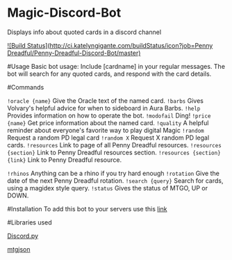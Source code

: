 
# Magic-Discord-Bot
Displays info about quoted cards in a discord channel

[![Build Status](http://ci.katelyngigante.com/buildStatus/icon?job=Penny Dreadful/Penny-Dreadful-Discord-Bot/master)](http://ci.katelyngigante.com/job/Penny%20Dreadful/job/Penny-Dreadful-Discord-Bot/job/master/)

#Usage
Basic bot usage: Include [cardname] in your regular messages.
The bot will search for any quoted cards, and respond with the card details.

#Commands

`!oracle {name}` Give the Oracle text of the named card.
`!barbs` Gives Volvary's helpful advice for when to sideboard in Aura Barbs.
`!help` Provides information on how to operate the bot.
`!modofail` Ding!
`!price {name}` Get price information about the named card.
`!quality` A helpful reminder about everyone's favorite way to play digital Magic
`!random` Request a random PD legal card
`!random X` Request X random PD legal cards.
`!resources` Link to page of all Penny Dreadful resources.
           `!resources {section}` Link to Penny Dreadful resources section.
           `!resources {section} {link}` Link to Penny Dreadful resource.
        
`!rhinos` Anything can be a rhino if you try hard enough
`!rotation` Give the date of the next Penny Dreadful rotation.
`!search {query}` Search for cards, using a magidex style query.
`!status` Gives the status of MTGO, UP or DOWN.

#Installation
To add this bot to your servers use this <a href='https://discordapp.com/oauth2/authorize?client_id=224755717767299072&scope=bot&permissions=0'>link</a>

#Libraries used

[Discord.py](https://github.com/Rapptz/discord.py)

[mtgjson](http://mtgjson.com/)
